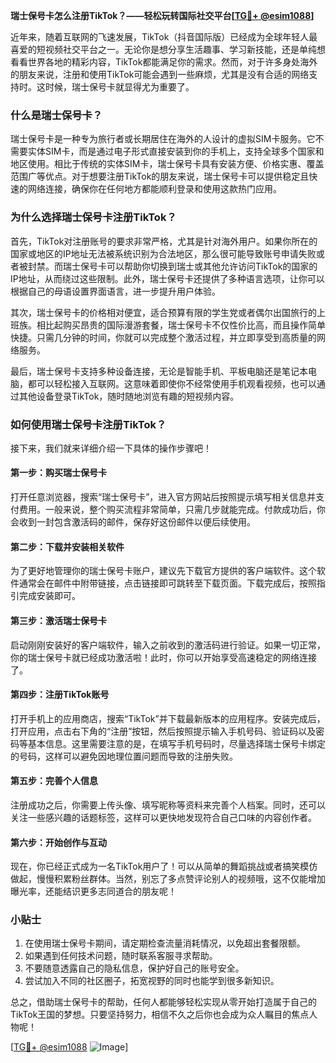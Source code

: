 **瑞士保号卡怎么注册TikTok？——轻松玩转国际社交平台[[TG💪+ @esim1088](https://t.me/s/esim1088)]**

近年来，随着互联网的飞速发展，TikTok（抖音国际版）已经成为全球年轻人最喜爱的短视频社交平台之一。无论你是想分享生活趣事、学习新技能，还是单纯想看看世界各地的精彩内容，TikTok都能满足你的需求。然而，对于许多身处海外的朋友来说，注册和使用TikTok可能会遇到一些麻烦，尤其是没有合适的网络支持时。这时候，瑞士保号卡就显得尤为重要了。

### 什么是瑞士保号卡？

瑞士保号卡是一种专为旅行者或长期居住在海外的人设计的虚拟SIM卡服务。它不需要实体SIM卡，而是通过电子形式直接安装到你的手机上，支持全球多个国家和地区使用。相比于传统的实体SIM卡，瑞士保号卡具有安装方便、价格实惠、覆盖范围广等优点。对于想要注册TikTok的朋友来说，瑞士保号卡可以提供稳定且快速的网络连接，确保你在任何地方都能顺利登录和使用这款热门应用。

### 为什么选择瑞士保号卡注册TikTok？

首先，TikTok对注册账号的要求非常严格，尤其是针对海外用户。如果你所在的国家或地区的IP地址无法被系统识别为合法地区，那么很可能导致账号申请失败或者被封禁。而瑞士保号卡可以帮助你切换到瑞士或其他允许访问TikTok的国家的IP地址，从而绕过这些限制。此外，瑞士保号卡还提供了多种语言选项，让你可以根据自己的母语设置界面语言，进一步提升用户体验。

其次，瑞士保号卡的价格相对便宜，适合预算有限的学生党或者偶尔出国旅行的上班族。相比起购买昂贵的国际漫游套餐，瑞士保号卡不仅性价比高，而且操作简单快捷。只需几分钟的时间，你就可以完成整个激活过程，并立即享受到高质量的网络服务。

最后，瑞士保号卡支持多种设备连接，无论是智能手机、平板电脑还是笔记本电脑，都可以轻松接入互联网。这意味着即使你不经常使用手机观看视频，也可以通过其他设备登录TikTok，随时随地浏览有趣的短视频内容。

### 如何使用瑞士保号卡注册TikTok？

接下来，我们就来详细介绍一下具体的操作步骤吧！

#### 第一步：购买瑞士保号卡

打开任意浏览器，搜索“瑞士保号卡”，进入官方网站后按照提示填写相关信息并支付费用。一般来说，整个购买流程非常简单，只需几步就能完成。付款成功后，你会收到一封包含激活码的邮件，保存好这份邮件以便后续使用。

#### 第二步：下载并安装相关软件

为了更好地管理你的瑞士保号卡账户，建议先下载官方提供的客户端软件。这个软件通常会在邮件中附带链接，点击链接即可跳转至下载页面。下载完成后，按照指引完成安装即可。

#### 第三步：激活瑞士保号卡

启动刚刚安装好的客户端软件，输入之前收到的激活码进行验证。如果一切正常，你的瑞士保号卡就已经成功激活啦！此时，你可以开始享受高速稳定的网络连接了。

#### 第四步：注册TikTok账号

打开手机上的应用商店，搜索“TikTok”并下载最新版本的应用程序。安装完成后，打开应用，点击右下角的“注册”按钮，然后按照提示输入手机号码、验证码以及密码等基本信息。这里需要注意的是，在填写手机号码时，尽量选择瑞士保号卡绑定的号码，这样可以避免因地理位置问题而导致的注册失败。

#### 第五步：完善个人信息

注册成功之后，你需要上传头像、填写昵称等资料来完善个人档案。同时，还可以关注一些感兴趣的话题标签，这样可以更快地发现符合自己口味的内容创作者。

#### 第六步：开始创作与互动

现在，你已经正式成为一名TikTok用户了！可以从简单的舞蹈挑战或者搞笑模仿做起，慢慢积累粉丝群体。当然，别忘了多点赞评论别人的视频哦，这不仅能增加曝光率，还能结识更多志同道合的朋友呢！

### 小贴士

1. 在使用瑞士保号卡期间，请定期检查流量消耗情况，以免超出套餐限额。
2. 如果遇到任何技术问题，随时联系客服寻求帮助。
3. 不要随意透露自己的隐私信息，保护好自己的账号安全。
4. 尝试加入不同的社区圈子，拓宽视野的同时也能学到很多新知识。

总之，借助瑞士保号卡的帮助，任何人都能够轻松实现从零开始打造属于自己的TikTok王国的梦想。只要坚持努力，相信不久之后你也会成为众人瞩目的焦点人物呢！

[[TG💪+ @esim1088](https://t.me/s/esim1088) ![Image](https://i.postimg.cc/4NQfJmqS/Snipaste-2025-05-13-00-14-12.png)]